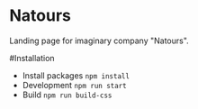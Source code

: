 # Natours

Landing page for imaginary company "Natours".

#Installation

- Install packages `npm install`
- Development  `npm run start`
- Build `npm run build-css`
